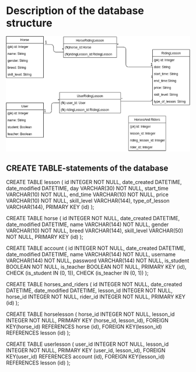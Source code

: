 # Description of the database structure

![databasediagram](img/horseApp.png "Database Diagram")

## CREATE TABLE-statements of the database

CREATE TABLE lesson (
    id INTEGER NOT NULL, 
    date_created DATETIME, 
    date_modified DATETIME, 
	day VARCHAR(30) NOT NULL, 
	start_time VARCHAR(10) NOT NULL, 
	end_time VARCHAR(10) NOT NULL, 
	price VARCHAR(10) NOT NULL, 
	skill_level VARCHAR(144), 
	type_of_lesson VARCHAR(144), 
	PRIMARY KEY (id)
);


CREATE TABLE horse (
	id INTEGER NOT NULL, 
	date_created DATETIME, 
	date_modified DATETIME, 
	name VARCHAR(144) NOT NULL, 
	gender VARCHAR(10) NOT NULL, 
	breed VARCHAR(144), 
	skill_level VARCHAR(50) NOT NULL, 
	PRIMARY KEY (id)
);


CREATE TABLE account (
	id INTEGER NOT NULL, 
	date_created DATETIME, 
	date_modified DATETIME, 
	name VARCHAR(144) NOT NULL, 
	username VARCHAR(144) NOT NULL, 
	password VARCHAR(144) NOT NULL, 
	is_student BOOLEAN NOT NULL, 
	is_teacher BOOLEAN NOT NULL, 
	PRIMARY KEY (id), 
	CHECK (is_student IN (0, 1)), 
	CHECK (is_teacher IN (0, 1))
);


CREATE TABLE horses_and_riders (
	id INTEGER NOT NULL, 
	date_created DATETIME, 
	date_modified DATETIME, 
	lesson_id INTEGER NOT NULL, 
	horse_id INTEGER NOT NULL, 
	rider_id INTEGER NOT NULL, 
	PRIMARY KEY (id)
);


CREATE TABLE horselesson (
	horse_id INTEGER NOT NULL, 
	lesson_id INTEGER NOT NULL, 
	PRIMARY KEY (horse_id, lesson_id), 
	FOREIGN KEY(horse_id) REFERENCES horse (id), 
	FOREIGN KEY(lesson_id) REFERENCES lesson (id)
);


CREATE TABLE userlesson (
	user_id INTEGER NOT NULL, 
	lesson_id INTEGER NOT NULL, 
	PRIMARY KEY (user_id, lesson_id), 
	FOREIGN KEY(user_id) REFERENCES account (id), 
	FOREIGN KEY(lesson_id) REFERENCES lesson (id)
);

